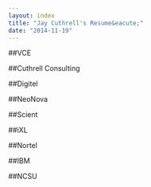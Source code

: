 ```yaml
---
layout: index
title: "Jay Cuthrell's Resume&eacute;"
date: "2014-11-19"
---
```


##VCE

##Cuthrell Consulting

##Digitel

##NeoNova

##Scient 

##iXL

##Nortel

##IBM

##NCSU
